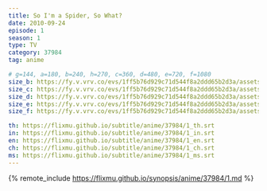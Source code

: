 ```yaml
---
title: So I'm a Spider, So What?
date: 2010-09-24
episode: 1
season: 1
type: TV
category: 37984
tag: anime

# g=144, a=180, b=240, h=270, c=360, d=480, e=720, f=1080
size_b: https://fy.v.vrv.co/evs/1ff5b76d929c71d544f8a2ddd65b2d3a/assets/0961a955e61da4bf20e5289dbc7f1bb6_3934168.mp4
size_c: https://fy.v.vrv.co/evs/1ff5b76d929c71d544f8a2ddd65b2d3a/assets/0961a955e61da4bf20e5289dbc7f1bb6_3934167.mp4
size_d: https://fy.v.vrv.co/evs/1ff5b76d929c71d544f8a2ddd65b2d3a/assets/0961a955e61da4bf20e5289dbc7f1bb6_3934169.mp4
size_e: https://fy.v.vrv.co/evs/1ff5b76d929c71d544f8a2ddd65b2d3a/assets/0961a955e61da4bf20e5289dbc7f1bb6_3934170.mp4
size_f: https://fy.v.vrv.co/evs/1ff5b76d929c71d544f8a2ddd65b2d3a/assets/0961a955e61da4bf20e5289dbc7f1bb6_3934171.mp4

th: https://flixmu.github.io/subtitle/anime/37984/1_th.srt
in: https://flixmu.github.io/subtitle/anime/37984/1_in.srt
en: https://flixmu.github.io/subtitle/anime/37984/1_en.srt
ch: https://flixmu.github.io/subtitle/anime/37984/1_ch.srt
ms: https://flixmu.github.io/subtitle/anime/37984/1_ms.srt
---
```

{% remote_include https://flixmu.github.io/synopsis/anime/37984/1.md %}
